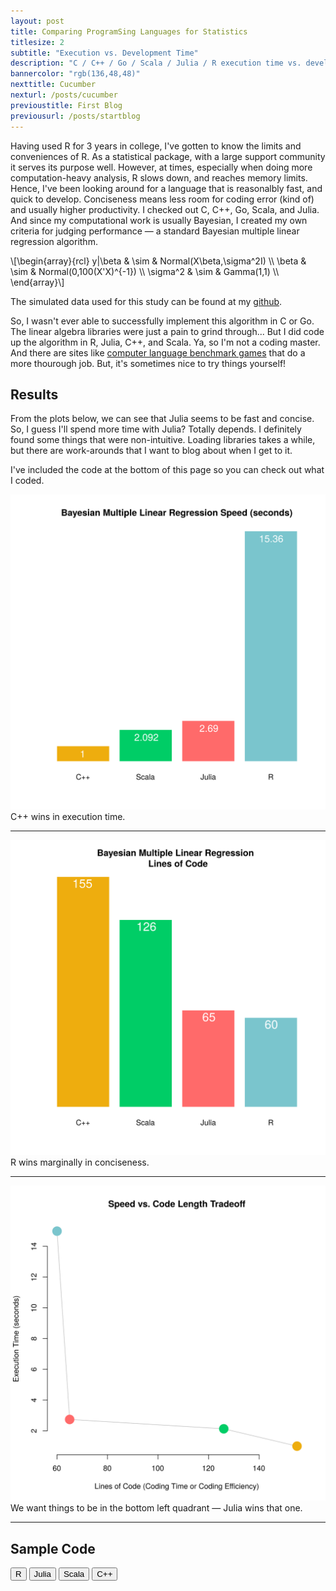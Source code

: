 ```yaml
---
layout: post
title: Comparing ProgramSing Languages for Statistics
titlesize: 2
subtitle: "Execution vs. Development Time"
description: "C / C++ / Go / Scala / Julia / R execution time vs. development time"
bannercolor: "rgb(136,48,48)"
nexttitle: Cucumber
nexturl: /posts/cucumber
previoustitle: First Blog
previousurl: /posts/startblog
---
```


Having used R for 3 years in college, I've gotten to know the limits and
conveniences of R. As a statistical package, with a large support community it
serves its purpose well. However, at times, especially when doing more
computation-heavy analysis, R slows down, and reaches memory limits. Hence,
I've been looking around for a language that is reasonalbly fast, and quick to
develop. Conciseness means less room for coding error (kind of) and usually
higher productivity. I checked out C, C++, Go, Scala, and Julia. And since my
computational work is usually Bayesian, I created my own criteria for judging
performance — a standard Bayesian multiple linear regression algorithm.

\\[\begin{array}{rcl}
   y|\beta & \sim & Normal(X\beta,\sigma^2I) \\\\
     \beta & \sim & Normal(0,100(X'X)^{-1}) \\\\
  \sigma^2 & \sim & Gamma(1,1) \\\\
\end{array}\\]

The simulated data used for this study can be found at my
[github](https://github.com/luiarthur/progSpeedCompare/blob/master/data/dat.txt).

So, I wasn't ever able to successfully implement this algorithm in C or Go. The
linear algebra libraries were just a pain to grind through... But I did code up
the algorithm in R, Julia, C++, and Scala. Ya, so I'm not a coding master. And
there are sites like [computer language benchmark
games](http://benchmarksgame.alioth.debian.org/u64q/compare.php?lang=scala&lang2=gpp)
that do a more thourough job. But, it's sometimes nice to try things yourself!

## Results
From the plots below, we can see that Julia seems to be fast and concise. So, I
guess I'll spend more time with Julia? Totally depends. I definitely found some
things that were non-intuitive. Loading libraries takes a while, but there are
work-arounds that I want to blog about when I get to it.

I've included the code at the bottom of this page so you can check out what I
coded.

![Speed Comparison](img/speed.svg)
<span class="caption text-muted">C++ wins in execution time.</span>
***

![Conciseness Comparison](img/lines.svg)
<span class="caption text-muted">R wins marginally in conciseness.</span>
***

![Overall Comparison](img/vs.svg)
<span class="caption text-muted">We want things to be in the bottom left quadrant &mdash;  Julia wins that one.</span>
***

## Sample Code
<div class="btn-group" role="group" aria-label="...">
  <button type="button" class="r btn btn-default">R</button>
  <button type="button" class="j btn btn-default">Julia</button>
  <button type="button" class="s btn btn-default">Scala</button>
  <button type="button" class="c btn btn-default">C++</button>
</div>
<div id="includeChosenCode"></div>

<script> 
$(document).ready(function(){
  $("button.r").click(function(){$("#includeChosenCode").load("Code/R.html");});
  $("button.j").click(function(){$("#includeChosenCode").load("Code/julia.html");});
  $("button.s").click(function(){$("#includeChosenCode").load("Code/scala.html");});
  $("button.c").click(function(){$("#includeChosenCode").load("Code/cpp.html");});
});
</script>
